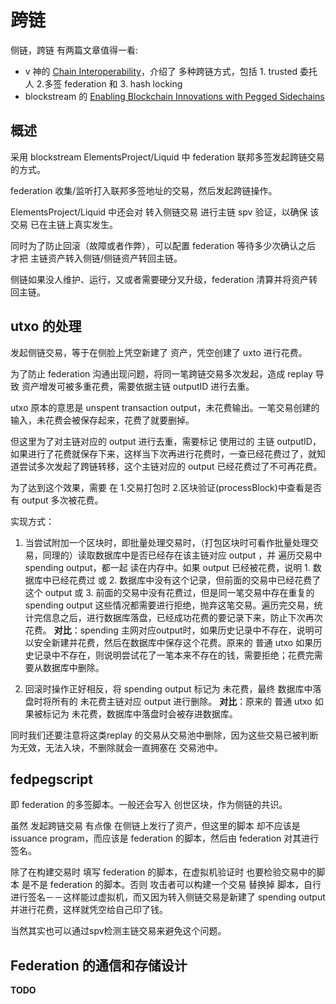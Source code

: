 # 跨链

侧链，跨链 有两篇文章值得一看:

+ v 神的 [Chain Interoperability](https://static1.squarespace.com/static/55f73743e4b051cfcc0b02cf/t/5886800ecd0f68de303349b1/1485209617040/Chain+Interoperability.pdf)，介绍了 多种跨链方式，包括 1. trusted 委托人 2.多签 federation 和 3. hash locking
+ blockstream 的 [Enabling Blockchain Innovations with Pegged Sidechains](https://blockstream.com/sidechains.pdf)

## 概述
采用 blockstream ElementsProject/Liquid 中 federation 联邦多签发起跨链交易的方式。

federation 收集/监听打入联邦多签地址的交易，然后发起跨链操作。

ElementsProject/Liquid 中还会对 转入侧链交易 进行主链 spv 验证，以确保 该交易 已在主链上真实发生。

同时为了防止回滚（故障或者作弊），可以配置 federation 等待多少次确认之后 才把 主链资产转入侧链/侧链资产转回主链。

侧链如果没人维护、运行，又或者需要硬分叉升级，federation 清算并将资产转回主链。

## utxo 的处理
发起侧链交易，等于在侧脸上凭空新建了 资产，凭空创建了 uxto 进行花费。

为了防止 federation 沟通出现问题，将同一笔跨链交易多次发起，造成 replay 导致 资产增发可被多重花费，需要依据主链 outputID 进行去重。

utxo 原本的意思是 unspent transaction output，未花费输出。一笔交易创建的 输入，未花费会被保存起来，花费了就要删掉。

但这里为了对主链对应的 output 进行去重，需要标记 使用过的 主链 outputID， 如果进行了花费就保存下来，这样当下次再进行花费时，一查已经花费过了，就知道尝试多次发起了跨链转移，这个主链对应的 output 已经花费过了不可再花费。

为了达到这个效果，需要 在 1.交易打包时 2.区块验证(processBlock)中查看是否有 output 多次被花费。

实现方式：

1. 当尝试附加一个区块时，即批量处理交易时，（打包区块时可看作批量处理交易，同理的）读取数据库中是否已经存在该主链对应 output ，并 遍历交易中 spending output，都一起 读在内存中。如果 output 已经被花费，说明 1. 数据库中已经花费过 或 2. 数据库中没有这个记录，但前面的交易中已经花费了这个 output 或 3. 前面的交易中没有花费过，但是同一笔交易中存在重复的 spending output   这些情况都需要进行拒绝，抛弃这笔交易。遍历完交易，统计完信息之后，进行数据库落盘，已经成功花费的要记录下来，防止下次再次花费。
__对比__：spending 主网对应output时，如果历史记录中不存在，说明可以安全新建并花费，然后在数据库中保存这个花费。原来的 普通 utxo 如果历史记录中不存在，则说明尝试花了一笔本来不存在的钱，需要拒绝；花费完需要从数据库中删除。

2. 回滚时操作正好相反，将 spending output 标记为 未花费，最终 数据库中落盘时将所有的 未花费主链对应 output 进行删除。
__对比__：原来的 普通 utxo 如果被标记为 未花费，数据库中落盘时会被存进数据库。

同时我们还要注意将这类replay 的交易从交易池中删除，因为这些交易已被判断为无效，无法入块，不删除就会一直拥塞在 交易池中。

## fedpegscript
即 federation 的多签脚本。一般还会写入 创世区块，作为侧链的共识。

虽然 发起跨链交易 有点像 在侧链上发行了资产，但这里的脚本 却不应该是 issuance program，而应该是 federation 的脚本，然后由 federation 对其进行签名。

除了在构建交易时 填写 federation 的脚本，在虚拟机验证时 也要检验交易中的脚本 是不是 federation 的脚本。否则 攻击者可以构建一个交易 替换掉 脚本，自行进行签名－－这样能过虚拟机，而又因为转入侧链交易是新建了 spending output 并进行花费，这样就凭空给自己印了钱。

当然其实也可以通过spv检测主链交易来避免这个问题。


## Federation 的通信和存储设计

__TODO__